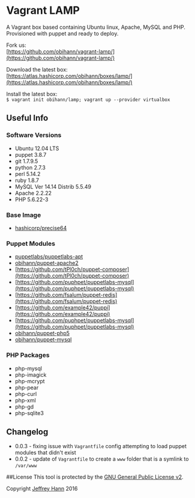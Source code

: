 # Vagrant LAMP

A Vagrant box based containing Ubuntu linux, Apache, MySQL and PHP. Provisioned with puppet and ready to deploy. 

Fork us:   
[https://github.com/obihann/vagrant-lamp/](https://github.com/obihann/vagrant-lamp/)

Download the latest box:   
[https://atlas.hashicorp.com/obihann/boxes/lamp/](https://atlas.hashicorp.com/obihann/boxes/lamp/)

Install the latest box:   
```$ vagrant init obihann/lamp; vagrant up --provider virtualbox```

## Useful Info

### Software Versions

- Ubuntu 12.04 LTS
- puppet 3.8.7
- git 1.7.9.5
- python 2.7.3
- perl 5.14.2
- ruby 1.8.7
- MySQL  Ver 14.14 Distrib 5.5.49
- Apache 2.2.22
- PHP 5.6.22-3

### Base Image

- [hashicorp/precise64](https://atlas.hashicorp.com/hashicorp/boxes/precise64)

### Puppet Modules

- [puppetlabs/puppetlabs-apt](https://github.com/puppetlabs/puppetlabs-apt)
- [obihann/puppet-apache2](https://bitbucket.org/obihann/puppet-apache)
- [https://github.com/tPl0ch/puppet-composer](https://github.com/tPl0ch/puppet-composer)
- [https://github.com/puphpet/puppetlabs-mysql](https://github.com/puphpet/puppetlabs-mysql)
- [https://github.com/fsalum/puppet-redis](https://github.com/fsalum/puppet-redis)
- [https://github.com/example42/puppi](https://github.com/example42/puppi)
- [https://github.com/puphpet/puppetlabs-mysql](https://github.com/puphpet/puppetlabs-mysql)
- [obihann/puppet-php5](https://bitbucket.org/obihann/puppet-php)
- [obihann/puppet-mysql](https://bitbucket.org/obihann/puppet-mysql)

### PHP Packages

- php-mysql
- php-imagick
- php-mcrypt
- php-pear
- php-curl
- php-xml
- php-gd
- php-sqlite3

## Changelog

- 0.0.3 - fixing issue with `Vagrantfile` config attempting to load puppet modules that didn't exist
- 0.0.2 - update of `Vagrantfile` to create a `www` folder that is a symlink to `/var/www`

##License
This tool is protected by the [GNU General Public License v2](http://www.gnu.org/licenses/gpl-2.0.html).

Copyright [Jeffrey Hann](http://jeffreyhann.ca/) 2016
